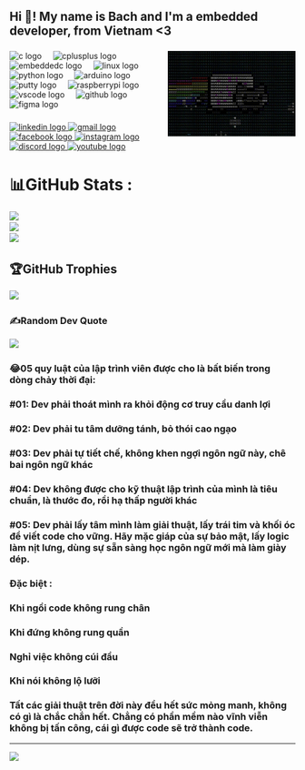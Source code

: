 <h2 align="left">Hi 👋! My name is Bach and I'm a embedded developer, from Vietnam <3</h2>

###

<img align="right" height="150" src="https://raw.githubusercontent.com/khrome/ansi-gif/HEAD/Samples/nyan.gif"  />

###

<div align="left">
  <img src="https://cdn.jsdelivr.net/gh/devicons/devicon/icons/c/c-original.svg" height="30" alt="c logo"  />
  <img width="12" />
  <img src="https://cdn.jsdelivr.net/gh/devicons/devicon/icons/cplusplus/cplusplus-original.svg" height="30" alt="cplusplus logo"  />
  <img width="12" />
  <img src="https://cdn.jsdelivr.net/gh/devicons/devicon/icons/embeddedc/embeddedc-original.svg" height="30" alt="embeddedc logo"  />
  <img width="12" />
  <img src="https://cdn.jsdelivr.net/gh/devicons/devicon/icons/linux/linux-original.svg" height="30" alt="linux logo"  />
  <img width="12" />
  <img src="https://cdn.jsdelivr.net/gh/devicons/devicon/icons/python/python-original.svg" height="30" alt="python logo"  />
  <img width="12" />
  <img src="https://cdn.jsdelivr.net/gh/devicons/devicon/icons/arduino/arduino-original.svg" height="30" alt="arduino logo"  />
  <img width="12" />
  <img src="https://cdn.jsdelivr.net/gh/devicons/devicon/icons/putty/putty-original.svg" height="30" alt="putty logo"  />
  <img width="12" />
  <img src="https://cdn.jsdelivr.net/gh/devicons/devicon/icons/raspberrypi/raspberrypi-original.svg" height="30" alt="raspberrypi logo"  />
  <img width="12" />
  <img src="https://cdn.jsdelivr.net/gh/devicons/devicon/icons/vscode/vscode-original.svg" height="30" alt="vscode logo"  />
  <img width="12" />
  <img src="https://skillicons.dev/icons?i=github" height="30" alt="github logo"  />
  <img width="12" />
  <img src="https://cdn.jsdelivr.net/gh/devicons/devicon/icons/figma/figma-original.svg" height="30" alt="figma logo"  />
</div>

###

<div align="left">
  <a href="https://www.linkedin.com/in/bachbeastce/" target="_blank">
    <img src="https://img.shields.io/static/v1?message=LinkedIn&logo=linkedin&label=&color=0077B5&logoColor=white&labelColor=&style=for-the-badge" height="35" alt="linkedin logo"  />
  </a>
  <a href="duybach2808@gmail.com" target="_blank">
    <img src="https://img.shields.io/static/v1?message=Gmail&logo=gmail&label=&color=D14836&logoColor=white&labelColor=&style=for-the-badge" height="35" alt="gmail logo"  />
  </a>
  <a href="https://www.facebook.com/nguyen.duy.bach.437184/" target="_blank">
    <img src="https://img.shields.io/static/v1?message=Facebook&logo=facebook&label=&color=1877F2&logoColor=white&labelColor=&style=for-the-badge" height="35" alt="facebook logo"  />
  </a>
  <a href="https://www.instagram.com/bach_beast/" target="_blank">
    <img src="https://img.shields.io/static/v1?message=Instagram&logo=instagram&label=&color=E4405F&logoColor=white&labelColor=&style=for-the-badge" height="35" alt="instagram logo"  />
  </a>
  <a href="https://discordapp.com/users/bach_beast" target="_blank">
    <img src="https://img.shields.io/static/v1?message=Discord&logo=discord&label=&color=7289DA&logoColor=white&labelColor=&style=for-the-badge" height="35" alt="discord logo"  />
  </a>
  <a href="https://www.youtube.com/@BachbeastCE" target="_blank">
    <img src="https://img.shields.io/static/v1?message=Youtube&logo=youtube&label=&color=FF0000&logoColor=white&labelColor=&style=for-the-badge" height="35" alt="youtube logo"  />
  </a>
</div>

###


# 📊GitHub Stats :
![](https://github-readme-stats.vercel.app/api?username=BachBeastCE&theme=radical&hide_border=false&include_all_commits=false&count_private=false)<br/>
![](https://github-readme-streak-stats.herokuapp.com/?user=BachBeastCE&theme=radical&hide_border=false)<br/>
![](https://github-readme-stats.vercel.app/api/top-langs/?username=BachBeastCE&theme=radical&hide_border=false&include_all_commits=false&count_private=false&layout=compact)

## 🏆GitHub Trophies
![](https://github-trophies.vercel.app/?username=BachBeastCE&theme=radical&no-frame=false&no-bg=false&margin-w=4)

### ✍️Random Dev Quote
![](https://quotes-github-readme.vercel.app/api?type=horizontal&theme=radical)

### 😂05 quy luật của lập trình viên được cho là bất biến trong dòng chảy thời đại:
### #01: Dev phải thoát mình ra khỏi động cơ truy cầu danh lợi
### #02: Dev phải tu tâm dưỡng tánh, bỏ thói cao ngạo
### #03: Dev phải tự tiết chế, không khen ngợi ngôn ngữ này, chê bai ngôn ngữ khác
### #04: Dev không được cho kỹ thuật lập trình của mình là tiêu chuẩn, là thước đo, rồi hạ thấp người khác
### #05: Dev phải lấy tâm mình làm giải thuật, lấy trái tim và khối óc để viết code cho vững. Hãy mặc giáp của sự bảo mật, lấy logic làm nịt lưng, dùng sự sẵn sàng học ngôn ngữ mới mà làm giày dép.
### Đặc biệt :
### Khi ngồi code không rung chân
### Khi đứng không rung quần
### Nghỉ việc không cúi đầu
### Khi nói không lộ lưỡi
### Tất các giải thuật trên đời này đều hết sức mỏng manh, không có gì là chắc chắn hết. Chẳng có phần mềm nào vĩnh viễn không bị tấn công, cái gì được code sẽ trở thành code.

---
[![](https://visitcount.itsvg.in/api?id=BachBeastCE&icon=0&color=0)](https://visitcount.itsvg.in)
